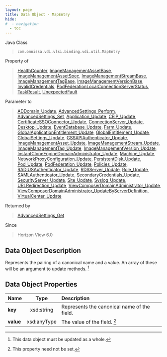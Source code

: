 ```yaml
---
layout: page
title: Data Object - MapEntry
hide:
#  - navigation
  - toc
---
```






Java Class
> `com.omnissa.vdi.vlsi.binding.vdi.util.MapEntry`

Property of
> [HealthCounter](vdi.health.Monitoring.HealthCounter.md#field_detail), [ImageManagementAssetBase](vdi.utils.imagemanagement.ImageManagementAsset.ImageManagementAssetBase.md#field_detail), [ImageManagementAssetSpec](vdi.utils.imagemanagement.ImageManagementAsset.ImageManagementAssetSpec.md#field_detail), [ImageManagementStreamBase](vdi.utils.imagemanagement.ImageManagementStream.ImageManagementStreamBase.md#field_detail), [ImageManagementTagBase](vdi.utils.imagemanagement.ImageManagementTag.ImageManagementTagBase.md#field_detail), [ImageManagementVersionBase](vdi.utils.imagemanagement.ImageManagementVersion.ImageManagementVersionBase.md#field_detail), [InvalidCredentials](vdi.fault.InvalidCredentials.md#field_detail), [PodFederationLocalConnectionServerStatus](vdi.federation.PodFederation.LocalConnectionServerStatus.md#field_detail), [TaskResult](vdi.task.Task.TaskResult.md#field_detail), [UnexpectedFault](vdi.fault.UnexpectedFault.md#field_detail)

Parameter to
> [ADDomain_Update](vdi.utils.ADDomain.md#update), [AdvancedSettings_Perform](vdi.utils.AdvancedSettings.md#perform), [AdvancedSettings_Set](vdi.utils.AdvancedSettings.md#set), [Application_Update](vdi.resources.Application.md#update), [CEIP_Update](vdi.infrastructure.CEIP.md#update), [CertificateSSOConnector_Update](vdi.infrastructure.CertificateSSOConnector.md#update), [ConnectionServer_Update](vdi.infrastructure.ConnectionServer.md#update), [Desktop_Update](vdi.resources.Desktop.md#update), [EventDatabase_Update](vdi.infrastructure.EventDatabase.md#update), [Farm_Update](vdi.resources.Farm.md#update), [GlobalApplicationEntitlement_Update](vdi.federation.GlobalApplicationEntitlement.md#update), [GlobalEntitlement_Update](vdi.federation.GlobalEntitlement.md#update), [GlobalSettings_Update](vdi.infrastructure.GlobalSettings.md#update), [GSSAPIAuthenticator_Update](vdi.infrastructure.GSSAPIAuthenticator.md#update), [ImageManagementAsset_Update](vdi.utils.imagemanagement.ImageManagementAsset.md#update), [ImageManagementStream_Update](vdi.utils.imagemanagement.ImageManagementStream.md#update), [ImageManagementTag_Update](vdi.utils.imagemanagement.ImageManagementTag.md#update), [ImageManagementVersion_Update](vdi.utils.imagemanagement.ImageManagementVersion.md#update), [InstantCloneEngineDomainAdministrator_Update](vdi.utils.InstantCloneEngineDomainAdministrator.md#update), [Machine_Update](vdi.resources.Machine.md#update), [NetworkProxyConfiguration_Update](vdi.infrastructure.NetworkProxyConfiguration.md#update), [PersistentDisk_Update](vdi.resources.PersistentDisk.md#update), [Pod_Update](vdi.federation.Pod.md#update), [PodFederation_Update](vdi.federation.PodFederation.md#update), [Policies_Update](vdi.users.Policies.md#update), [RADIUSAuthenticator_Update](vdi.infrastructure.RADIUSAuthenticator.md#update), [RDSServer_Update](vdi.resources.RDSServer.md#update), [Role_Update](vdi.users.Role.md#update), [SAMLAuthenticator_Update](vdi.infrastructure.SAMLAuthenticator.md#update), [SecondaryCredentials_Update](vdi.users.SecondaryCredentials.md#update), [SecurityServer_Update](vdi.infrastructure.SecurityServer.md#update), [Site_Update](vdi.federation.Site.md#update), [Syslog_Update](vdi.infrastructure.Syslog.md#update), [URLRedirection_Update](vdi.infrastructure.URLRedirection.md#update), [ViewComposerDomainAdministrator_Update](vdi.utils.viewcomposer.ViewComposerDomainAdministrator.md#update), [ViewComposerDomainAdministrator_UpdateByServerDefinition](vdi.utils.viewcomposer.ViewComposerDomainAdministrator.md#updateByServerDefinition), [VirtualCenter_Update](vdi.infrastructure.VirtualCenter.md#update)

Returned by
> [AdvancedSettings_Get](vdi.utils.AdvancedSettings.md#get)

Since
> Horizon View 6.0


## Data Object Description

Represents the pairing of a canonical name and a value. An array of these will be an argument to update methods.
 [^167]



## Data Object Properties

 Name | Type | Description
:---|:---:|:---
**key**|  xsd:string|  Represents the canonical name of the field.
**value**|  xsd:anyType|  The value of the field. [^1]


 


[^1]: This property need not be set.
[^167]: This data object must be updated as a whole.